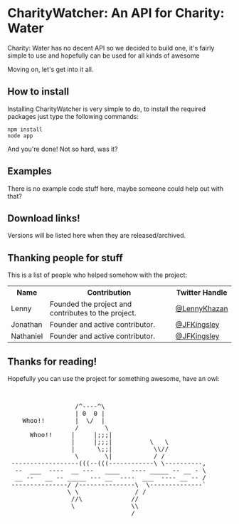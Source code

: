 # CharityWatcher: An API for Charity: Water

Charity: Water has no decent API so we decided to build one, it's fairly simple to use and hopefully can be used for all kinds of awesome

Moving on, let's get into it all.

How to install
-------------------------
Installing CharityWatcher is very simple to do, to install the required packages just type the following commands: 

    npm install
    node app

And you're done! Not so hard, was it?

Examples
-------------------------
There is no example code stuff here, maybe someone could help out with that?

Download links!
-------------------------------
Versions will be listed here when they are released/archived.



Thanking people for stuff
------------------------

This is a list of people who helped somehow with the project:

<table>
  <tr>
    <th>Name</th><th>Contribution</th><th>Twitter Handle</th>
  </tr>
  <tr>
    <td>Lenny</td><td>Founded the project and contributes to the project.<td><a href="http://twitter.com/LennyKhazan"><div style="height:100%;width:100%">@LennyKhazan</div></a></td>
  </tr>
  <tr>
    <td>Jonathan</td><td>Founder and active contributor.</td><td><a href="http://twitter.com/JFKingsley"><div style="height:100%;width:100%">@JFKingsley</div></a></td>
  </tr>
    <tr>
    <td>Nathaniel</td><td>Founder and active contributor.</td><td><a href="http://twitter.com/JFKingsley"><div style="height:100%;width:100%">@JFKingsley</div></a></td>
  </tr>
</table>

Thanks for reading!
------------

Hopefully you can use the project for something awesome,
have an owl:

<pre>


                  /^----^\
                  | 0  0 |
    Whoo!!        |  \/  |
                  /       \
      Whoo!!     |     |;;;|
                 |     |;;;|          \   \
                 |      \;;|           \\//
                  \       \|           / /
 ------------------(((--(((------------\ \----------,
  --  ___  ----  __ ---   ____   ---- _____ -- __ - \
  __ --   __ -- _____ --- __  ----  ___  ---- __ -- /
 ---------------/ /---------------\  \--------------`
                \ \               / /
                 //\             //
                 \               \\
                                 /
</pre>
